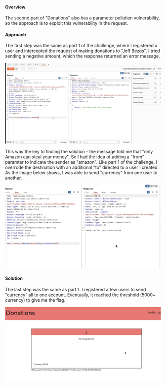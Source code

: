 #### Overview
The second part of "Donations" also has a parameter pollution vulnerability, so the approach is to exploit this vulnerability in the request.

#### Approach
The first step was the same as part 1 of the challenge, where I registered a user and intercepted the request of making donations to "Jeff Bezos". I tried sending a negative amount, which the response returned an error message.

![intro_page](/images/web2_1.png)

This was the key to finding the solution - the message told me that "only Amazon can steal your money". So I had the idea of adding a "from" paramter to indicate the sender as "amazon". Like part 1 of the challenge, I overrode the destination with an additional "to" directed to a user I created. As the image below shows, I was able to send "currency" from one user to another.

![intro_page](/images/web2_2.png)

#### Solution

The last step was the same as part 1. I registered a few users to send "currency" all to one account. Eventually, it reached the threshold (5000+ currency) to give me the flag.

![intro_page](/images/web2_3.png)





